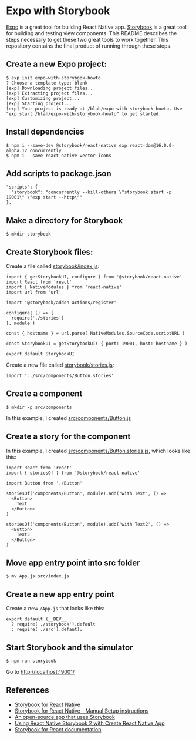 # Expo with Storybook

[Expo](www.expo.io) is a great tool for building React Native app. [Storybook](storybook.js.org) is a great tool for building and testing view components. This README describes the steps necessary to get these two great tools to work together. This repository contains the final product of running through these steps.

## Create a new Expo project:

```
$ exp init expo-with-storybook-howto
? Choose a template type: blank
[exp] Downloading project files...
[exp] Extracting project files...
[exp] Customizing project...
[exp] Starting project...
[exp] Your project is ready at /blah/expo-with-storybook-howto. Use "exp start /blah/expo-with-storybook-howto" to get started.
```

## Install dependencies
```
$ npm i --save-dev @storybook/react-native exp react-dom@16.0.0-alpha.12 concurrently
$ npm i --save react-native-vector-icons
```

## Add scripts to package.json

```
"scripts": {
  "storybook": "concurrently --kill-others \"storybook start -p 19001\" \"exp start --http\""
},

```

## Make a directory for Storybook

```
$ mkdir storybook
```

## Create Storybook files:

Create a file called [storybook/index.js](storybook/index.js):
```
import { getStorybookUI, configure } from '@storybook/react-native'
import React from 'react'
import { NativeModules } from 'react-native'
import url from 'url'

import '@storybook/addon-actions/register'

configure( () => {
  require('./stories')
}, module )

const { hostname } = url.parse( NativeModules.SourceCode.scriptURL )

const StorybookUI = getStorybookUI( { port: 19001, host: hostname } )

export default StorybookUI
```


Create a new file called [storybook/stories.js](storybook/stories.js):
```
import '../src/components/Button.stories'
```

## Create a component
```
$ mkdir -p src/components
```

In this example, I created [src/components/Button.js](src/components/Button.js)


## Create a story for the component

In this example, I created [src/components/Button.stories.js](src/components/Button.stories.js), which looks like this:

```
import React from 'react'
import { storiesOf } from '@storybook/react-native'

import Button from './Button'

storiesOf('components/Button', module).add('with Text', () =>
  <Button>
    Text
  </Button>
)

storiesOf('components/Button', module).add('with Text2', () =>
  <Button>
    Text2
  </Button>
)
```

## Move app entry point into src folder

```
$ mv App.js src/index.js
```

## Create a new app entry point

Create a new `/App.js` that looks like this:

```
export default (__DEV__
  ? require('./storybook').default
  : require('./src').defaut);
```

## Start Storybook and the simulator
```
$ npm run storybook
```

Go to [http://localhost:19001/](http://localhost:19001/)

## References
* [Storybook for React Native](https://github.com/storybooks/storybook/tree/master/app/react-native)
* [Storybook for React Native - Manual Setup instructions](https://github.com/storybooks/storybook/blob/master/app/react-native/docs/manual-setup.md)
* [An open-source app that uses Storybook](https://github.com/serlo-org/serlo-abc)
* [Using React Native Storybook 2 with Create React Native App](https://medium.com/@inyono/using-react-native-storybook-with-create-react-native-app-471e531bb128)
* [Storybook for React documentation](https://storybook.js.org/basics/guide-react/)
